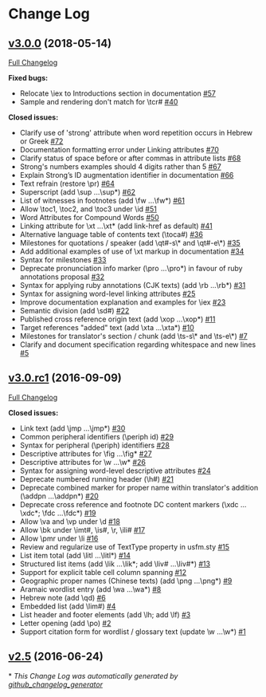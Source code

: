 # Change Log

## [v3.0.0](https://github.com/ubsicap/usfm/tree/v3.0.0) (2018-05-14)
[Full Changelog](https://github.com/ubsicap/usfm/compare/v3.0.rc1...v3.0.0)

**Fixed bugs:**

- Relocate \iex to Introductions section in documentation [\#57](https://github.com/ubsicap/usfm/issues/57)
- Sample and rendering don't match for \tcr\# [\#40](https://github.com/ubsicap/usfm/issues/40)

**Closed issues:**

- Clarify use of 'strong' attribute when word repetition occurs in Hebrew or Greek [\#72](https://github.com/ubsicap/usfm/issues/72)
- Documentation formatting error under Linking attributes [\#70](https://github.com/ubsicap/usfm/issues/70)
- Clarify status of space before or after commas in attribute lists [\#68](https://github.com/ubsicap/usfm/issues/68)
- Strong's numbers examples should 4 digits rather than 5 [\#67](https://github.com/ubsicap/usfm/issues/67)
- Explain Strong’s ID augmentation identifier in documentation [\#66](https://github.com/ubsicap/usfm/issues/66)
- Text refrain  \(restore \pr\) [\#64](https://github.com/ubsicap/usfm/issues/64)
- Superscript \(add \sup ...\sup\*\) [\#62](https://github.com/ubsicap/usfm/issues/62)
- List of witnesses in footnotes \(add \fw ...\fw\*\) [\#61](https://github.com/ubsicap/usfm/issues/61)
- Allow \toc1, \toc2, and \toc3 under \id [\#51](https://github.com/ubsicap/usfm/issues/51)
- Word Attributes for Compound Words [\#50](https://github.com/ubsicap/usfm/issues/50)
- Linking attribute for \xt ...\xt\* \(add link-href as default\) [\#41](https://github.com/ubsicap/usfm/issues/41)
- Alternative language table of contents text \(\toca\#\) [\#36](https://github.com/ubsicap/usfm/issues/36)
- Milestones for quotations / speaker \(add \qt\#-s\\* and \qt\#-e\\*\) [\#35](https://github.com/ubsicap/usfm/issues/35)
- Add additional examples of use of \xt markup in documentation [\#34](https://github.com/ubsicap/usfm/issues/34)
- Syntax for milestones [\#33](https://github.com/ubsicap/usfm/issues/33)
- Deprecate pronunciation info marker \(\pro ...\pro\*\) in favour of ruby annotations proposal [\#32](https://github.com/ubsicap/usfm/issues/32)
- Syntax for applying ruby annotations \(CJK texts\) \(add \rb ...\rb\*\) [\#31](https://github.com/ubsicap/usfm/issues/31)
- Syntax for assigning word-level linking attributes [\#25](https://github.com/ubsicap/usfm/issues/25)
- Improve documentation explanation and examples for \iex [\#23](https://github.com/ubsicap/usfm/issues/23)
- Semantic division \(add \sd\#\) [\#22](https://github.com/ubsicap/usfm/issues/22)
- Published cross reference origin text \(add \xop ...\xop\*\) [\#11](https://github.com/ubsicap/usfm/issues/11)
- Target references "added" text \(add \xta ...\xta\*\) [\#10](https://github.com/ubsicap/usfm/issues/10)
- Milestones for translator's section / chunk \(add \ts-s\\* and \ts-e\\*\) [\#7](https://github.com/ubsicap/usfm/issues/7)
- Clarify and document specification regarding whitespace and new lines [\#5](https://github.com/ubsicap/usfm/issues/5)

## [v3.0.rc1](https://github.com/ubsicap/usfm/tree/v3.0.rc1) (2016-09-09)
[Full Changelog](https://github.com/ubsicap/usfm/compare/v2.5...v3.0.rc1)

**Closed issues:**

- Link text \(add \jmp ...\jmp\*\) [\#30](https://github.com/ubsicap/usfm/issues/30)
- Common peripheral identifiers \(\periph id\) [\#29](https://github.com/ubsicap/usfm/issues/29)
- Syntax for peripheral \(\periph\) identifiers [\#28](https://github.com/ubsicap/usfm/issues/28)
- Descriptive attributes for \fig ...\fig\* [\#27](https://github.com/ubsicap/usfm/issues/27)
- Descriptive attributes for \w ...\w\* [\#26](https://github.com/ubsicap/usfm/issues/26)
- Syntax for assigning word-level descriptive attributes [\#24](https://github.com/ubsicap/usfm/issues/24)
- Deprecate numbered running header \(\h\#\) [\#21](https://github.com/ubsicap/usfm/issues/21)
- Deprecate combined marker for proper name within translator's addition \(\addpn …\addpn\*\) [\#20](https://github.com/ubsicap/usfm/issues/20)
- Deprecate cross reference and footnote DC content markers \(\xdc …\xdc\*; \fdc …\fdc\*\) [\#19](https://github.com/ubsicap/usfm/issues/19)
- Allow \va and \vp under \d [\#18](https://github.com/ubsicap/usfm/issues/18)
- Allow \bk under \imt\#, \is\#, \r, \ili\# [\#17](https://github.com/ubsicap/usfm/issues/17)
- Allow \pmr under \li [\#16](https://github.com/ubsicap/usfm/issues/16)
- Review and regularize use of TextType property in usfm.sty [\#15](https://github.com/ubsicap/usfm/issues/15)
- List item total \(add \litl ...\litl\*\) [\#14](https://github.com/ubsicap/usfm/issues/14)
- Structured list items \(add \lik ...\lik\*; add \liv\# ...\liv\#\*\) [\#13](https://github.com/ubsicap/usfm/issues/13)
- Support for explicit table cell column spanning [\#12](https://github.com/ubsicap/usfm/issues/12)
- Geographic proper names \(Chinese texts\) \(add \png ...\png\*\) [\#9](https://github.com/ubsicap/usfm/issues/9)
- Aramaic wordlist entry \(add \wa ...\wa\*\) [\#8](https://github.com/ubsicap/usfm/issues/8)
- Hebrew note \(add \qd\) [\#6](https://github.com/ubsicap/usfm/issues/6)
- Embedded list \(add \lim\#\) [\#4](https://github.com/ubsicap/usfm/issues/4)
- List header and footer elements \(add \lh; add \lf\) [\#3](https://github.com/ubsicap/usfm/issues/3)
- Letter opening \(add \po\) [\#2](https://github.com/ubsicap/usfm/issues/2)
- Support citation form for wordlist / glossary text \(update \w …\w\*\) [\#1](https://github.com/ubsicap/usfm/issues/1)

## [v2.5](https://github.com/ubsicap/usfm/tree/v2.5) (2016-06-24)


\* *This Change Log was automatically generated by [github_changelog_generator](https://github.com/skywinder/Github-Changelog-Generator)*